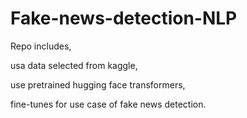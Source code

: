 # Fake-news-detection-NLP

Repo includes, 

usa data selected from kaggle,

use pretrained hugging face transformers,

fine-tunes for use case of fake news detection.
